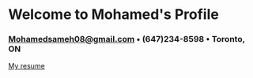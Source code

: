 # Welcome to Mohamed's Profile
### Mohamedsameh08@gmail.com • (647)234-8598 • Toronto, ON
  
  
  
  [My resume](https://github.com/Momo-1225/Momo/raw/gh-pages/resume.pdf)
